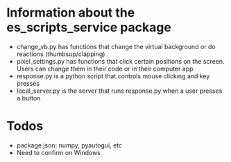 # Information about the es_scripts_service package

- change_vb.py has functions that change the virtual background or do reactions (thumbsup/clapping)
- pixel_settings.py has functions that click certain positions on the screen. Users can change them in their code or in their computer app
- response.py is a python script that controls mouse clicking and key presses
- local_server.py is the server that runs response.py when a user presses a button

# Todos
- package.json: numpy, pyautogui, etc
- Need to confirm on Windows